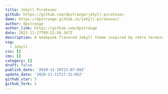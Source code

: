 ```yaml
---
title: Jekyll Piratesec
github: https://github.com/dpstrange/jekyll-piratesec
demo: https://dpstrange.github.io/jekyll-piratesec/
author: dpstrange
author_link: https://github.com/dpstrange
date: 2023-11-27T09:22:58.347Z
description: A Seakpunk flavored Jekyll theme inspired by retro terminals.
ssg:
  - Jekyll
css: []
cms: []
category: []
draft: false
publish_date: '2019-12-19T22:07:08Z'
update_date: '2020-11-11T17:32:05Z'
github_star: 5
github_fork: 1
---
```

